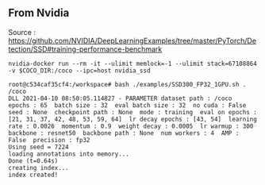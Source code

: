 ## From Nvidia 
Source : https://github.com/NVIDIA/DeepLearningExamples/tree/master/PyTorch/Detection/SSD#training-performance-benchmark
```
nvidia-docker run --rm -it --ulimit memlock=-1 --ulimit stack=67108864 -v $COCO_DIR:/coco --ipc=host nvidia_ssd

root@c534caf35cf4:/workspace# bash ./examples/SSD300_FP32_1GPU.sh . /coco
DLL 2021-04-10 08:50:05.114827 - PARAMETER dataset path : /coco  epochs : 65  batch size : 32  eval batch size : 32  no cuda : False  seed : None  checkpoint path : None  mode : training  eval on epochs : [21, 31, 37, 42, 48, 53, 59, 64]  lr decay epochs : [43, 54]  learning rate : 0.0026  momentum : 0.9  weight decay : 0.0005  lr warmup : 300  backbone : resnet50  backbone path : None  num workers : 4  AMP : False  precision : fp32
Using seed = 7224
loading annotations into memory...
Done (t=0.64s)
creating index...
index created!
```
